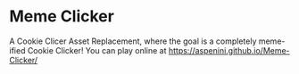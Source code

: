 # Meme Clicker
 A Cookie Clicer Asset Replacement, where the goal is a completely meme-ified Cookie Clicker!
You can play online at https://aspenini.github.io/Meme-Clicker/

